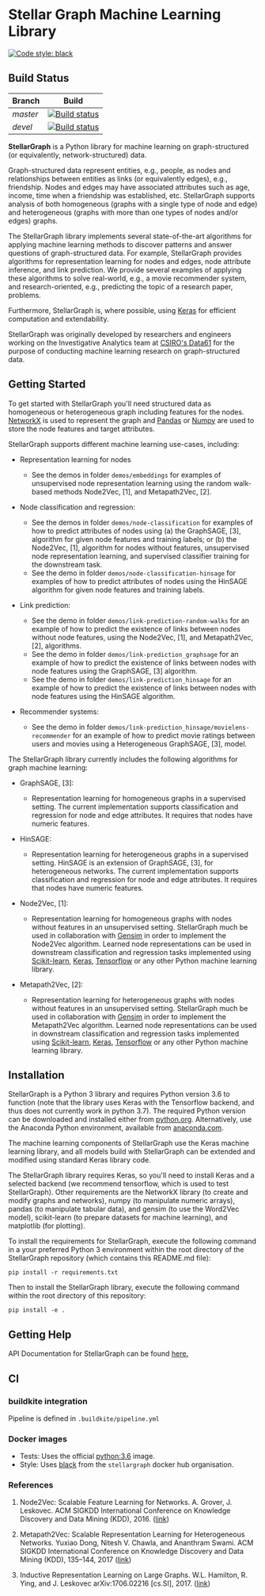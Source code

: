 # Stellar Graph Machine Learning Library

[![Code style: black](https://img.shields.io/badge/code%20style-black-000000.svg)](https://github.com/ambv/black)


## Build Status
|Branch|Build|
|:-----|:----:|
|*master*|[![Build status](https://badge.buildkite.com/34d537a018c6bf27cf154aa5bcc287b2e170d6e3391cd40c64.svg)](https://buildkite.com/stellar/stellar-ml?branch=master)|
|*devel*|[![Build status](https://badge.buildkite.com/34d537a018c6bf27cf154aa5bcc287b2e170d6e3391cd40c64.svg)](https://buildkite.com/stellar/stellar-ml?branch=develop)|

**StellarGraph** is a Python library for machine learning on graph-structured (or equivalently, network-structured) data. 

Graph-structured data represent entities, e.g., people, as nodes and relationships between entities as links (or
equivalently edges), e.g., friendship. Nodes and edges may have associated attributes such as age, income, time when
a friendship was established, etc. StellarGraph supports analysis of both homogeneous (graphs with a single type of node
and edge) and heterogeneous (graphs with more than one types of nodes and/or edges) graphs.

The StellarGraph library implements several state-of-the-art algorithms for applying machine learning methods to
discover patterns and answer questions of graph-structured data. For example, StellarGraph provides algorithms for
representation learning for nodes and edges, node attribute inference, and link prediction. We provide several
examples of applying these algorithms to solve real-world, e.g., a movie recommender system, and research-oriented, e.g., 
predicting the topic of a research paper, problems.

Furthermore, StellarGraph is, where possible, using [Keras](https://keras.io/) for efficient computation and extendability. 

StellarGraph was originally developed by researchers and engineers working on the Investigative Analytics team at
[CSIRO's Data61](https://www.data61.csiro.au/) for the purpose of conducting machine learning research on 
graph-structured data.

## Getting Started

To get started with StellarGraph you'll need structured data as homogeneous or heterogeneous graph including 
features for the nodes. [NetworkX](https://networkx.github.io/) is used to represent the graph and [Pandas](https://pandas.pydata.org/) 
or [Numpy](http://www.numpy.org/) are used to store the node  features and target attributes.

StellarGraph supports different machine learning use-cases, including:

* Representation learning for nodes
  - See the demos in folder `demos/embeddings` for examples of unsupervised node representation learning using the
  random walk-based methods Node2Vec, [1], and Metapath2Vec, [2].

* Node classification and regression:
  - See the demos in folder `demos/node-classification` for examples of how to predict attributes of nodes using (a) the
  GraphSAGE, [3], algorithm for given node features and training labels; or (b) the Node2Vec, [1], algorithm for nodes
  without features, unsupervised node representation learning, and supervised classifier training for the downstream
  task.
  - See the demo in folder `demos/node-classification-hinsage` for examples of how to predict attributes of nodes 
  using the HinSAGE algorithm for given node features and training labels.

* Link prediction:
  - See the demo in folder `demos/link-prediction-random-walks` for an example of how to predict the existence of links between nodes 
  without node features, using the Node2Vec, [1], and Metapath2Vec, [2], algorithms.
  - See the demo in folder `demos/link-prediction_graphsage` for an example of how to predict the existence of links between 
  nodes with node features using the GraphSAGE, [3] algorithm.
  - See the demo in folder `demos/link-prediction_hinsage` for an example of how to predict the existence of links between 
  nodes with node features using the HinSAGE algorithm.

* Recommender systems:
  - See the demo in folder `demos/link-prediction_hinsage/movielens-recommender` for an example of how to predict 
  movie ratings between users and movies using a Heterogeneous GraphSAGE, [3], model.

The StellarGraph library currently includes the following algorithms for graph machine learning:

* GraphSAGE, [3]:
  - Representation learning for homogeneous graphs in a supervised setting. The current implementation supports 
  classification and regression for node and edge attributes. It requires that nodes have numeric features.

* HinSAGE:
  - Representation learning for heterogeneous graphs in a supervised setting. HinSAGE is an extension of GraphSAGE, [3], 
  for heterogeneous networks. The current implementation supports classification and regression for node and edge 
  attributes. It requires that nodes have numeric features.

* Node2Vec, [1]:
  - Representation learning for homogeneous graphs with nodes without features in an unsupervised setting. 
  StellarGraph much be used in collaboration with [Gensim](https://radimrehurek.com/gensim/) in order to implement 
  the Node2Vec algorithm. Learned node representations can be used in downstream classification and regression tasks 
  implemented using [Scikit-learn](http://scikit-learn.org/stable/), [Keras](https://keras.io/), 
  [Tensorflow](https://www.tensorflow.org/) or any other Python machine learning library.

* Metapath2Vec, [2]:
  - Representation learning for heterogeneous graphs with nodes without features in an unsupervised setting. 
  StellarGraph much be used in collaboration with [Gensim](https://radimrehurek.com/gensim/) in order to implement 
  the Metapath2Vec algorithm. Learned node representations can be used in downstream classification and regression tasks 
  implemented using [Scikit-learn](http://scikit-learn.org/stable/), [Keras](https://keras.io/), 
  [Tensorflow](https://www.tensorflow.org/) or any other Python machine learning library.


## Installation
StellarGraph is a Python 3 library and requires Python version 3.6 to function (note that the library
uses Keras with the Tensorflow backend, and thus does not currently work in python 3.7). The required Python version 
can be downloaded and installed either from [python.org](http://python.org/). Alternatively, use the Anaconda Python 
environment, available from [anaconda.com](https://www.anaconda.com/download/).

The machine learning components of StellarGraph use the Keras machine learning library, and all models build with StellarGraph can be extended and modified using standard Keras library code.

The StellarGraph library requires Keras, so you'll need to install Keras and a selected backend (we recommend tensorflow, which is used to test StellarGraph).  Other requirements are the NetworkX library (to create and modify graphs and networks), numpy (to manipulate numeric arrays), pandas (to manipulate tabular data), and gensim (to use the Word2Vec model), scikit-learn (to prepare datasets for machine learning), and matplotlib (for plotting).

To install the requirements for StellarGraph, execute the following command in a your preferred Python 3 environment within the root directory of the StellarGraph repository (which contains this README.md file):

```
pip install -r requirements.txt
```

Then to install the StellarGraph library, execute the following command within the root directory of this repository:
```
pip install -e .
```

## Getting Help

API Documentation for StellarGraph can be found [here.](https://stellargraph.readthedocs.io)

## CI

### buildkite integration

Pipeline is defined in `.buildkite/pipeline.yml`

### Docker images

* Tests: Uses the official [python:3.6](https://hub.docker.com/_/python/) image.
* Style: Uses [black](https://hub.docker.com/r/stellargraph/black/) from the `stellargraph` docker hub organisation.

### References

1. Node2Vec: Scalable Feature Learning for Networks. A. Grover, J. Leskovec. ACM SIGKDD International Conference on 
Knowledge Discovery and Data Mining (KDD), 2016. ([link](https://snap.stanford.edu/node2vec/))

2. Metapath2Vec: Scalable Representation Learning for Heterogeneous Networks. Yuxiao Dong, Nitesh V. Chawla, and 
Ananthram Swami. ACM SIGKDD International Conference on Knowledge Discovery and Data Mining (KDD), 135–144, 2017
([link](https://ericdongyx.github.io/metapath2vec/m2v.html))

3. Inductive Representation Learning on Large Graphs. W.L. Hamilton, R. Ying, and J. Leskovec arXiv:1706.02216 
[cs.SI], 2017. ([link](http://snap.stanford.edu/graphsage/))
